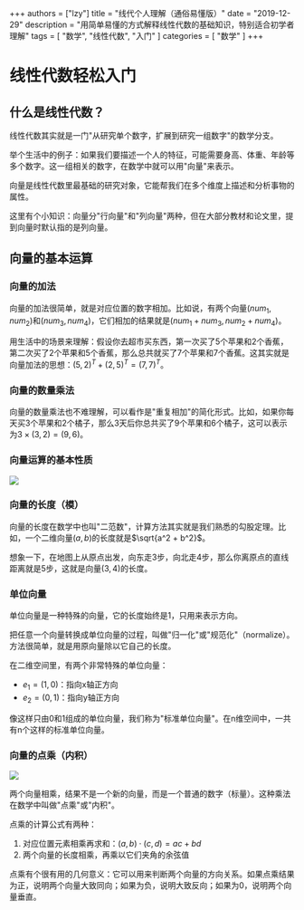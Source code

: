+++
authors = ["lzy"]
title = "线代个人理解（通俗易懂版）"
date = "2019-12-29"
description = "用简单易懂的方式解释线性代数的基础知识，特别适合初学者理解"
tags = [
    "数学",
    "线性代数",
    "入门"
]
categories = [
    "数学"
]
+++

# 线性代数轻松入门

## 什么是线性代数？

线性代数其实就是一门"从研究单个数字，扩展到研究一组数字"的数学分支。

举个生活中的例子：如果我们要描述一个人的特征，可能需要身高、体重、年龄等多个数字。这一组相关的数字，在数学中就可以用"向量"来表示。

向量是线性代数里最基础的研究对象，它能帮我们在多个维度上描述和分析事物的属性。

这里有个小知识：向量分"行向量"和"列向量"两种，但在大部分教材和论文里，提到向量时默认指的是列向量。

## 向量的基本运算

### 向量的加法

向量的加法很简单，就是对应位置的数字相加。比如说，有两个向量$(num_1, num_2)$和$(num_3, num_4)$，它们相加的结果就是$(num_1+num_3, num_2+num_4)$。

用生活中的场景来理解：假设你去超市买东西，第一次买了5个苹果和2个香蕉，第二次买了2个苹果和5个香蕉，那么总共就买了7个苹果和7个香蕉。这其实就是向量加法的思想：$(5, 2)^T + (2, 5)^T = (7, 7)^T$。

### 向量的数量乘法

向量的数量乘法也不难理解，可以看作是"重复相加"的简化形式。比如，如果你每天买3个苹果和2个橘子，那么3天后你总共买了9个苹果和6个橘子，这可以表示为$3 \times (3, 2) = (9, 6)$。

### 向量运算的基本性质

![](../static/MiQSbM4IjoeO1kxiOFdcqyEanuh.png)

### 向量的长度（模）

向量的长度在数学中也叫"二范数"，计算方法其实就是我们熟悉的勾股定理。比如，一个二维向量$(a, b)$的长度就是$\sqrt{a^2 + b^2}$。

想象一下，在地图上从原点出发，向东走3步，向北走4步，那么你离原点的直线距离就是5步，这就是向量$(3, 4)$的长度。

### 单位向量

单位向量是一种特殊的向量，它的长度始终是1，只用来表示方向。

把任意一个向量转换成单位向量的过程，叫做"归一化"或"规范化"（normalize）。方法很简单，就是用原向量除以它自己的长度。

在二维空间里，有两个非常特殊的单位向量：
- $e_1 = (1, 0)$：指向x轴正方向
- $e_2 = (0, 1)$：指向y轴正方向

像这样只由0和1组成的单位向量，我们称为"标准单位向量"。在n维空间中，一共有n个这样的标准单位向量。

### 向量的点乘（内积）

![](../static/JndtblQObo6tmbxVJfAc6nT8n8e.png)

两个向量相乘，结果不是一个新的向量，而是一个普通的数字（标量）。这种乘法在数学中叫做"点乘"或"内积"。

点乘的计算公式有两种：
1. 对应位置元素相乘再求和：$(a, b) \cdot (c, d) = ac + bd$
2. 两个向量的长度相乘，再乘以它们夹角的余弦值

点乘有个很有用的几何意义：它可以用来判断两个向量的方向关系。如果点乘结果为正，说明两个向量大致同向；如果为负，说明大致反向；如果为0，说明两个向量垂直。
